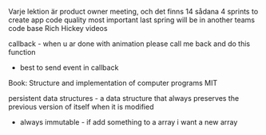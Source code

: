 Varje lektion är product owner meeting, och det finns 14 sådana
4 sprints to create app
code quality most important
last spring will be in another teams code base
Rich Hickey videos

callback - when u ar done with animation please call me back and do this function
- best to send event in callback

Book: Structure and implementation of computer programs MIT


persistent data structures - a data structure that always preserves the previous version of itself when it is modified
- always immutable - if add something to a array i want a new array 